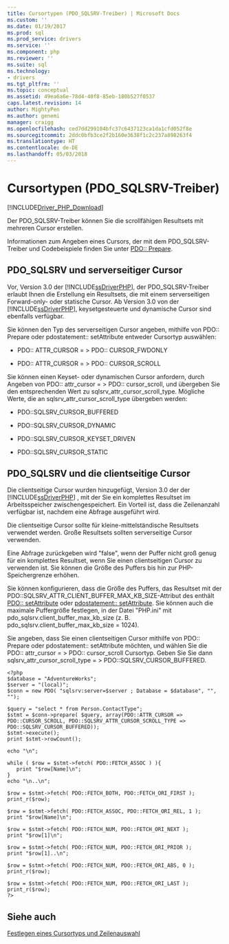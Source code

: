 ```yaml
---
title: Cursortypen (PDO_SQLSRV-Treiber) | Microsoft Docs
ms.custom: ''
ms.date: 01/19/2017
ms.prod: sql
ms.prod_service: drivers
ms.service: ''
ms.component: php
ms.reviewer: ''
ms.suite: sql
ms.technology:
- drivers
ms.tgt_pltfrm: ''
ms.topic: conceptual
ms.assetid: 49ea6a6e-78d4-40f8-85eb-180b527f0537
caps.latest.revision: 14
author: MightyPen
ms.author: genemi
manager: craigg
ms.openlocfilehash: ced7dd299104bfc37c6437123ca1da1cfd052f8e
ms.sourcegitcommit: 2ddc0bfb3ce2f2b160e3638f1c2c237a898263f4
ms.translationtype: HT
ms.contentlocale: de-DE
ms.lasthandoff: 05/03/2018
---
```

# <a name="cursor-types-pdosqlsrv-driver"></a>Cursortypen (PDO_SQLSRV-Treiber)
[!INCLUDE[Driver_PHP_Download](../../includes/driver_php_download.md)]

Der PDO_SQLSRV-Treiber können Sie die scrollfähigen Resultsets mit mehreren Cursor erstellen.  
  
Informationen zum Angeben eines Cursors, der mit dem PDO_SQLSRV-Treiber und Codebeispiele finden Sie unter [PDO:: Prepare](../../connect/php/pdo-prepare.md).  
  
## <a name="pdosqlsrv-and-server-side-cursors"></a>PDO_SQLSRV und serverseitiger Cursor  
Vor, Version 3.0 der [!INCLUDE[ssDriverPHP](../../includes/ssdriverphp_md.md)], der PDO_SQLSRV-Treiber erlaubt Ihnen die Erstellung ein Resultsets, die mit einem serverseitigen Forward-only- oder statische Cursor. Ab Version 3.0 von der [!INCLUDE[ssDriverPHP](../../includes/ssdriverphp_md.md)], keysetgesteuerte und dynamische Cursor sind ebenfalls verfügbar.  
  
Sie können den Typ des serverseitigen Cursor angeben, mithilfe von PDO:: Prepare oder pdostatement:: setAttribute entweder Cursortyp auswählen:  
  
-   PDO:: ATTR_CURSOR = &GT; PDO:: CURSOR_FWDONLY  
  
-   PDO:: ATTR_CURSOR = &GT; PDO:: CURSOR_SCROLL  
  
Sie können einen Keyset- oder dynamischen Cursor anfordern, durch Angeben von PDO:: attr_cursor = > PDO:: cursor_scroll, und übergeben Sie den entsprechenden Wert zu sqlsrv_attr_cursor_scroll_type. Mögliche Werte, die an sqlsrv_attr_cursor_scroll_type übergeben werden:  
  
-   PDO::SQLSRV_CURSOR_BUFFERED  
  
-   PDO::SQLSRV_CURSOR_DYNAMIC  
  
-   PDO::SQLSRV_CURSOR_KEYSET_DRIVEN  
  
-   PDO::SQLSRV_CURSOR_STATIC  
  
## <a name="pdosqlsrv-and-client-side-cursors"></a>PDO_SQLSRV und die clientseitige Cursor  
Die clientseitige Cursor wurden hinzugefügt, Version 3.0 der der [!INCLUDE[ssDriverPHP](../../includes/ssdriverphp_md.md)] , mit der Sie ein komplettes Resultset im Arbeitsspeicher zwischengespeichert. Ein Vorteil ist, dass die Zeilenanzahl verfügbar ist, nachdem eine Abfrage ausgeführt wird.  
  
Die clientseitige Cursor sollte für kleine-mittelständische Resultsets verwendet werden. Große Resultsets sollten serverseitige Cursor verwenden.  
  
Eine Abfrage zurückgeben wird "false", wenn der Puffer nicht groß genug für ein komplettes Resultset, wenn Sie einen clientseitigen Cursor zu verwenden ist. Sie können die Größe des Puffers bis hin zur PHP-Speichergrenze erhöhen.  
  
Sie können konfigurieren, dass die Größe des Puffers, das Resultset mit der PDO::SQLSRV_ATTR_CLIENT_BUFFER_MAX_KB_SIZE-Attribut des enthält [PDO:: setAttribute](../../connect/php/pdo-setattribute.md) oder [pdostatement:: setAttribute](../../connect/php/pdostatement-setattribute.md). Sie können auch die maximale Puffergröße festlegen, in der Datei "PHP.ini" mit pdo_sqlsrv.client_buffer_max_kb_size (z. B. pdo_sqlsrv.client_buffer_max_kb_size = 1024).  
  
Sie angeben, dass Sie einen clientseitigen Cursor mithilfe von PDO:: Prepare oder pdostatement:: setAttribute möchten, und wählen Sie die PDO:: attr_cursor = > PDO:: cursor_scroll Cursortyp.  Geben Sie Sie dann sqlsrv_attr_cursor_scroll_type = > PDO::SQLSRV_CURSOR_BUFFERED.  
  
```  
<?php  
$database = "AdventureWorks";  
$server = "(local)";  
$conn = new PDO( "sqlsrv:server=$server ; Database = $database", "", "");  
  
$query = "select * from Person.ContactType";  
$stmt = $conn->prepare( $query, array(PDO::ATTR_CURSOR => PDO::CURSOR_SCROLL, PDO::SQLSRV_ATTR_CURSOR_SCROLL_TYPE => PDO::SQLSRV_CURSOR_BUFFERED));  
$stmt->execute();  
print $stmt->rowCount();  
  
echo "\n";  
  
while ( $row = $stmt->fetch( PDO::FETCH_ASSOC ) ){  
   print "$row[Name]\n";  
}  
echo "\n..\n";  
  
$row = $stmt->fetch( PDO::FETCH_BOTH, PDO::FETCH_ORI_FIRST );  
print_r($row);  
  
$row = $stmt->fetch( PDO::FETCH_ASSOC, PDO::FETCH_ORI_REL, 1 );  
print "$row[Name]\n";  
  
$row = $stmt->fetch( PDO::FETCH_NUM, PDO::FETCH_ORI_NEXT );  
print "$row[1]\n";  
  
$row = $stmt->fetch( PDO::FETCH_NUM, PDO::FETCH_ORI_PRIOR );  
print "$row[1]..\n";  
  
$row = $stmt->fetch( PDO::FETCH_NUM, PDO::FETCH_ORI_ABS, 0 );  
print_r($row);  
  
$row = $stmt->fetch( PDO::FETCH_NUM, PDO::FETCH_ORI_LAST );  
print_r($row);  
?>  
```  
  
## <a name="see-also"></a>Siehe auch  
[Festlegen eines Cursortyps und Zeilenauswahl](../../connect/php/specifying-a-cursor-type-and-selecting-rows.md)  
  
